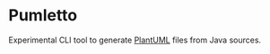 # Pumletto

Experimental CLI tool to generate [PlantUML](http://plantuml.com/) files from Java sources.